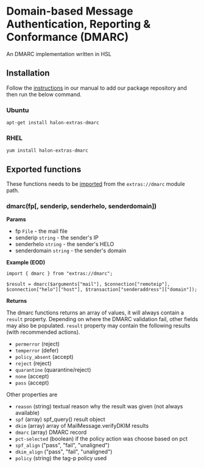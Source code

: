 # Domain-based Message Authentication, Reporting & Conformance (DMARC) 
An DMARC implementation written in HSL

## Installation

Follow the [instructions](https://docs.halon.io/manual/comp_install.html#installation) in our manual to add our package repository and then run the below command.

### Ubuntu

```
apt-get install halon-extras-dmarc
```

### RHEL

```
yum install halon-extras-dmarc
```

## Exported functions

These functions needs to be [imported](https://docs.halon.io/hsl/structures.html#import) from the `extras://dmarc` module path.

### dmarc(fp[, senderip, senderhelo, senderdomain])

**Params**

- fp `File` - the mail file
- senderip `string` - the sender's IP
- senderhelo `string` - the sender's HELO
- senderdomain `string` - the sender's domain

**Example (EOD)**

```
import { dmarc } from "extras://dmarc";

$result = dmarc($arguments["mail"], $connection["remoteip"], $connection["helo"]["host"], $transaction["senderaddress"]["domain"]);
```

**Returns**

The dmarc functions returns an array of values, it will always contain a ``result`` property. Depending on where the DMARC validation fail, other fields may also be populated. ``result`` property may contain the following results (with recommended actions).

* `permerror` (reject)
* `temperror` (defer)
* `policy_absent` (accept)
* `reject` (reject)
* `quarantine` (quarantine/reject)
* `none` (accept)
* `pass` (accept)

Other properties are

* `reason` (string) textual reason why the result was given (not always available)
* `spf` (array) spf_query() result object
* `dkim` (array) array of MailMessage.verifyDKIM results
* `dmarc` (array) DMARC record
* `pct-selected` (boolean) if the policy action was choose based on pct
* `spf_align` ("pass", "fail", "unaligned")
* `dkim_align` ("pass", "fail", "unaligned")
* `policy` (string) the tag-p policy used
